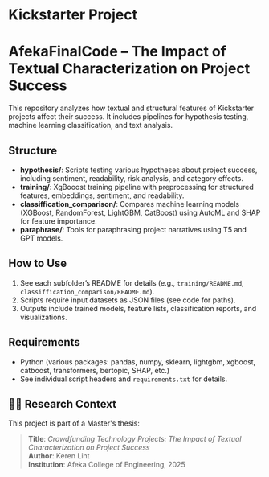 # Kickstarter Project

# AfekaFinalCode – The Impact of Textual Characterization on Project Success

This repository analyzes how textual and structural features of Kickstarter projects affect their success. It includes pipelines for hypothesis testing, machine learning classification, and text analysis.

## Structure

- **hypothesis/**: Scripts testing various hypotheses about project success, including sentiment, readability, risk analysis, and category effects.
- **training/**: XgBooost training pipeline with preprocessing for structured features, embeddings, sentiment, and readability.
- **classiffication_comparison/**: Compares machine learning models (XGBoost, RandomForest, LightGBM, CatBoost) using AutoML and SHAP for feature importance.
- **paraphrase/**: Tools for paraphrasing project narratives using T5 and GPT models.

## How to Use

1. See each subfolder’s README for details (e.g., `training/README.md`, `classiffication_comparison/README.md`).
2. Scripts require input datasets as JSON files (see code for paths).
3. Outputs include trained models, feature lists, classification reports, and visualizations.

## Requirements

- Python (various packages: pandas, numpy, sklearn, lightgbm, xgboost, catboost, transformers, bertopic, SHAP, etc.)
- See individual script headers and `requirements.txt` for details.

## 👩‍🔬 Research Context

This project is part of a Master's thesis:

> **Title**: *Crowdfunding Technology Projects: The Impact of Textual Characterization on Project Success*  
> **Author**: Keren Lint  
> **Institution**: Afeka College of Engineering, 2025


